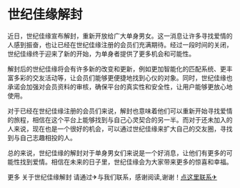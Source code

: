 # 世纪佳缘解封

近日，世纪佳缘宣布解封，重新开放给广大单身男女。这一消息让许多寻找爱情的人感到振奋，也让已经在世纪佳缘注册的会员们充满期待。经过一段时间的关闭，世纪佳缘终于迎来了新的开始，为单身者提供了更多机会和可能性。

解封后的世纪佳缘将会有许多新的改变和更新，例如更加智能化的匹配系统、更丰富多彩的交友活动等，让会员们能够更便捷地找到心仪的对象。同时，世纪佳缘也承诺会加强对会员资料的审核，确保平台的真实性和安全性，让用户能够更放心地使用。

对于已经在世纪佳缘注册的会员们来说，解封也意味着他们可以重新开始寻找爱情的旅程，相信在这个平台上能够找到与自己心灵契合的另一半。而对于还未加入的人来说，现在也是一个很好的机会，可以通过世纪佳缘来扩大自己的交友圈，寻找到与自己志趣相投的人。

总的来说，世纪佳缘的解封对于单身男女们来说是一个好消息，让他们有更多的可能性找到爱情。相信在未来的日子里，世纪佳缘会为大家带来更多的惊喜和幸福。

更多 关于世纪佳缘解封 请通过✈与我们联系，感谢阅读,谢谢！[点这里联系✈](https://ads.k02.cc)